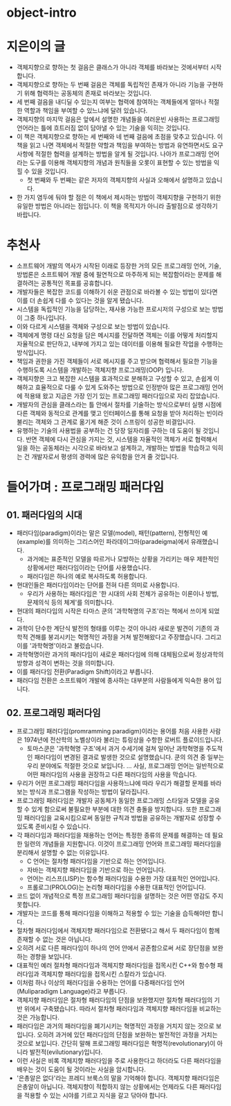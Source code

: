 # object-intro

# 지은이의 글

- 객체지향으로 향하는 첫 걸음은 클래스가 아니라 객체를 바라보는 것에서부터 시작합니다.
- 객체지향으로 향하는 두 번째 걸음은 객체를 독립적인 존재가 아니라 기능을 구현하기 위해 협력하는 공동체의 존재로 바라보는 것입니다.
- 세 번째 걸음을 내디딜 수 있는지 여부는 협력에 참여하는 객체들에게 얼마나 적절한 역할과 책임을 부여할 수 있느냐에 달려 있습니다.
- 객체지향의 마지막 걸음은 앞에서 설명한 개념들을 여러운빈 사용하는 프로그래밍 언어라는 틀에 흐트러짐 없이 담아낼 수 있는 기술을 익히는 것입니다.
- 이 책은 객체지향으로 향하는 세 번째와 네 번째 걸음에 초점을 맞추고 있습니다. 이 책을 읽고 나면 객체에서 적절한 약할과 책임을 부여하는 방법과 유연하면서도 요구사항에 적절한 협력을 설계하는 방법을 알게 될 것입니다. 나아가 프로그래밍 언어라는 도구를 이용해 객체지향의 개념과 원칙들을 오롯이 표현할 수 있는 방법을 익힐 수 있을 것입니다.
  - 첫 번째와 두 번째는 같은 저자의 객체지향의 사실과 오해에서 설명하고 있습니다.
- 한 가지 염두에 둬야 할 점은 이 책에서 제시하는 방법이 객체지향을 구현하기 위한 유일한 방법은 아니라는 점입니다. 이 책을 목적지가 아니라 출발점으로 생각하기 바랍니다.

# 추천사

- 소프트웨어 개발의 역사가 시작된 이래로 등장한 거의 모든 프로그래밍 언어, 기술, 방법론은 소프트웨어 개발 중에 필연적으로 마주하게 되는 복잡함이라는 문제를 해결하려는 공통적인 목표를 공휴합니다.
- 개발자들은 복잡한 코드를 이해하기 쉬운 관점으로 바라볼 수 있는 방법이 있다면 이를 더 손쉽게 다를 수 있다는 것을 알게 됐습니다.
- 시스템을 독립적인 기능을 담당하는, 재사용 가능한 프로시저의 구성으로 보는 방법이 그중 하나입니다.
- 이와 다르게 시스템을 객체와 구성으로 보는 방법이 있습니다.
- 객체에게 명령 대신 요청을 담은 메시지를 전달하면 객체는 이를 어떻게 처리할지 자율적으로 판단하고, 내부에 가지고 있는 데이터를 이용해 필요한 작업을 수행하는 방식입니다.
- 책임과 권한을 가진 객체들이 서로 메시지를 주고 받으며 협력해서 필요한 기능을 수행하도록 시스템을 개발하는 객체지향 프로그래밍(OOP) 입니다.
- 객체지향은 크고 복잡한 시스템을 효과적으로 분해하고 구성할 수 있고, 손쉽게 이해하고 효율적으로 다룰 수 있게 도와주는 방법으로 인정받아 많은 프로그래밍 언어에 적용돼 왔고 지금은 가장 인기 있는 프로그래밍 패러다임으로 자리 잡았습니다.
- 개발자의 관심을 클래스라는 틀 안에서 절차를 기술하는 방식으로부터 실행 시점에 다른 객체와 동적으로 관계를 맺고 인터페이스를 통해 요청을 받아 처리하는 빈이라 불리는 객체와 그 관계로 옮기게 해준 것이 스프링이 성공한 비결입니다.
- 유행하는 기술의 사용법을 공부하는 건 당장 일자리를 구하는 데 도움이 될 것입니다. 반면 객체에 다시 관심을 가지는 것, 시스템을 자율적인 객체가 서로 협력해서 일을 하는 공동체라는 시각으로 바라보고 설계하고, 개발하는 방법을 학습하고 익히는 건 개발자로서 평생의 경력에 많은 유익함을 안겨 줄 것입니다.

# 들어가며 : 프로그래밍 패러다임

## 01. 패러다임의 시대

- 패러다임(paradigm)이라는 말은 모델(model), 패턴(pattern), 전형적인 예(example)를 의미하는 그리스어인 파라데이그마(paradeigma)에서 유래했습니다.
  - 과거에는 표준적인 모델을 따르거나 모방하는 상황을 가리키는 매우 제한적인 상황에서만 패러다임이라는 단어를 사용했습니다.
  - 패러다임은 하나의 예로 복사하도록 허용합니다.
- 현대인들은 패러다임이라는 단어를 전혀 다른 의미로 사용합니다.
  - 우리가 사용하는 패러다임은 '한 시대의 사회 전체가 공유하는 이론이나 방법, 문제의식 등의 체계'를 의미합니다.
- 현대의 패러다임의 시작은 타마스 쿤의 '과학혁명의 구조'라는 책에서 쓰이게 되었다.
- 과학이 단수한 계단식 발전의 형태를 이루는 것이 아니라 새로운 발견이 기존의 과학적 견해를 붕괴시키는 혁명적인 과정을 거쳐 발전해왔다고 주장했습니다. 그리고 이를 '과학혁명'이라고 불렀습니다.
- 과학혁명이란 과거의 패러다임이 새로운 패러다임에 의해 대체됨으로써 정상과학의 방향과 성격이 변하는 것을 의미합니다.
- 이를 패러다임 전환(Paradigm Shift)이라고 부릅니다.
- 패러다임 전환은 소프트웨어 개발에 종사하는 대부분의 사람들에게 익숙한 용어 입니다.

## 02. 프로그래밍 패러다임

- 프로그래밍 패러다임(promramming paradigm)이라는 용어를 처음 사용한 사람은 1974년에 전산학의 노벨상이라 불리는 튜링상을 수항한 로버트 플로이드입니다.
  - 토마스쿤은 '과학혁명 구조'에서 과거 수세기에 걸쳐 일어난 과학혁명을 주도적인 패러다임이 변경된 결과로 발생한 것으로 설명했습니다. 쿤의 의견 중 일부는 우리 분야에도 적절한 것으로 보입니다. ... 사실, 프로그래밍 언어는 일반적으로 어떤 패러다임의 사용을 권장하고 다른 패러다임의 사용을 막습니다.
- 우리가 어떤 프로그래밍 패러다임을 사용하느냐에 따라 우리가 해결할 문제를 바라보는 방식과 프로그램을 작성하는 방법이 달라집니다.
- 프로그래밍 패러다임은 개발자 공동체가 동일한 프로그래밍 스타일과 모델을 공유할 수 있게 함으로써 불필요한 부분에 대한 의견 충돌을 방지합니다. 또한 프로그래밍 패러다임을 교육시킴으로써 동일한 규칙과 방법을 공유하는 개발자로 성장할 수 있도록 준비시킬 수 있습니다.
- 각 패러다임과 패러다임을 채용하는 언어는 특정한 종류의 문제를 해결하는 데 필요한 일련의 개념들을 지원합니다. 이것이 프로그래밍 언어와 프로그래밍 패러다임을 분리해서 설명할 수 없는 이유입니다.
  - C 언어는 절차형 패러다임을 기반으로 하는 언어입니다.
  - 자바는 객체지향 패러다임을 기반으로 하는 언어입니다.
  - 언어는 리스프(LISP)는 함수형 패러다임을 수용한 가장 대표적인 언어입니다.
  - 프롤로그(PROLOG)는 논리형 패러다임을 수용한 대표적인 언어입니다.
- 코드 없이 개념적으로 특정 프로그래밍 패러다임을 설명하는 것은 어떤 영감도 주지 못합니다.
- 개발자는 코드를 통해 패러다임을 이해하고 적용할 수 있는 기술을 습득해야만 합니다.
- 절차형 패러다임에서 객체지향 패러다임으로 전환됐다고 해서 두 패러다임이 함께 존재할 수 없는 것은 아닙니다.
- 오히려 서로 다른 패러다임이 하나의 언어 안에서 공존함으로써 서로 장단점을 보완하는 경향을 보입니다.
- 대표적인 예러 절차형 패러다임과 객체지향 패러다임을 접목시킨 C++와 함수형 패러다임과 객체지향 패러다임을 접목시킨 스칼라가 있습니다.
- 이처럼 하나 이상의 패러다임을 수용하는 언어를 다중패러다임 언어(Muliparadigm Language)라고 부릅니다.
- 객체지향 패러다임은 절차형 패러다임의 단점을 보완했지만 절차형 패러다임의 기반 위에서 구축됐습니다. 따라서 절차형 패러다임과 객체지향 패러다임을 비교하는 것은 가능합니다.
- 패러다임은 과거의 패러다임을 폐기시키는 혁명적인 과정을 거치지 않는 것으로 보입니다. 오히려 과거에 있던 패러다임의 단점을 보완하는 발전적인 과정을 거치는 것으로 보입니다. 간단히 말해 프로그래밍 패러다임은 혁명적(revolutionary)이 아니라 발전적(evilutionary)입니다.
- 이런 사실은 비록 객체지향 패러다임을 주로 사용한다고 하더라도 다른 패러다임을 배우는 것이 도움이 될 것이라는 사실을 암시합니다.
- '은총알은 없다'라는 프레디 브룩스의 말을 기억해야 합니다. 객체지향 패러다임은 은총알이 아닙니다. 객체지향이 적합하지 않는 상황에서는 언제라도 다른 패러다임을 적용할 수 있는 시야를 기르고 지식을 갈고 닦아야 합니다.
